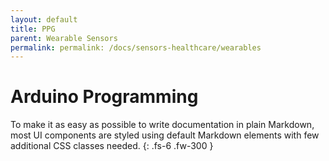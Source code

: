 ```yaml
---
layout: default
title: PPG
parent: Wearable Sensors
permalink: permalink: /docs/sensors-healthcare/wearables
---
```


# Arduino Programming

To make it as easy as possible to write documentation in plain Markdown, most UI components are styled using default Markdown elements with few additional CSS classes needed.
{: .fs-6 .fw-300 }
